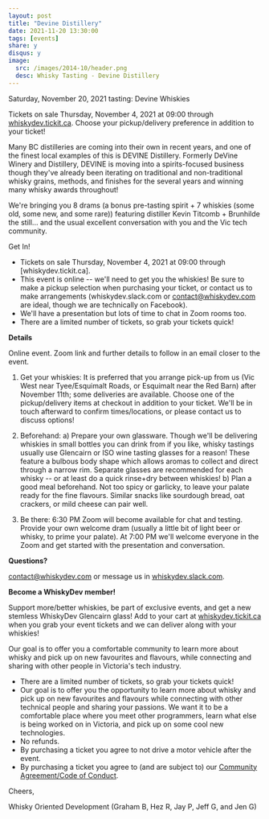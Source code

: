 ```yaml
---
layout: post
title: "Devine Distillery"
date: 2021-11-20 13:30:00
tags: [events]
share: y
disqus: y
image:
  src: /images/2014-10/header.png
  desc: Whisky Tasting - Devine Distillery
---
```


Saturday, November 20, 2021 tasting:
Devine Whiskies

Tickets on sale Thursday, November 4, 2021 at 09:00 through [whiskydev.tickit.ca][1].
Choose your pickup/delivery preference in addition to your ticket!

Many BC distilleries are coming into their own in recent years, and one of the finest local examples of this is DEVINE Distillery. Formerly DeVine Winery and Distillery, DEVINE is moving into a spirits-focused business though they've already been iterating on traditional and non-traditional whisky grains, methods, and finishes for the several years and winning many whisky awards throughout!

We're bringing you 8 drams (a bonus pre-tasting spirit + 7 whiskies (some old, some new, and some rare)) featuring distiller Kevin Titcomb + Brunhilde the still... and the usual excellent conversation with you and the Vic tech community.

Get In!
- Tickets on sale Thursday, November 4, 2021 at 09:00 through [whiskydev.tickit.ca].
- This event is online -- we'll need to get you the whiskies! Be sure to make a pickup selection when purchasing your ticket, or contact us to make arrangements (whiskydev.slack.com or contact@whiskydev.com are ideal, though we are technically on Facebook).
- We'll have a presentation but lots of time to chat in Zoom rooms too. 
- There are a limited number of tickets, so grab your tickets quick!

**Details**

Online event. Zoom link and further details to follow in an email closer to the event.

1. Get your whiskies: It is preferred that you arrange pick-up from us (Vic West near Tyee/Esquimalt Roads, or Esquimalt near the Red Barn) after November 11th; some deliveries are available. Choose one of the pickup/delivery items at checkout in addition to your ticket. We'll be in touch afterward to confirm times/locations, or please contact us to discuss options!  

2. Beforehand: 
a) Prepare your own glassware. Though we'll be delivering whiskies in small bottles you can drink from if you like, whisky tastings usually use Glencairn or ISO wine tasting glasses for a reason! These feature a bulbous body shape which allows aromas to collect and direct through a narrow rim. Separate glasses are recommended for each whisky -- or at least do a quick rinse+dry between whiskies!
b) Plan a good meal beforehand. Not too spicy or garlicky, to leave your palate ready for the fine flavours.  Similar snacks like sourdough bread, oat crackers, or mild cheese can pair well.

3.  Be there: 6:30 PM Zoom will become available for chat and testing. Provide your own welcome dram (usually a little bit of light beer or whisky, to prime your palate).  At 7:00 PM we'll welcome everyone in the Zoom and get started with the presentation and conversation.

**Questions?**

[contact@whiskydev.com][3] or message us in [whiskydev.slack.com][2].

**Become a WhiskyDev member!**

Support more/better whiskies, be part of exclusive events, and get a new stemless WhiskyDev Glencairn glass! Add to your cart at [whiskydev.tickit.ca][1] when you grab your event tickets and we can deliver along with your whiskies!

Our goal is to offer you a comfortable community to learn more about whisky and pick up on new favourites and flavours, while connecting and sharing with other people in Victoria's tech industry.

- There are a limited number of tickets, so grab your tickets quick!
- Our goal is to offer you the opportunity to learn more about whisky and pick up on new favourites and flavours while connecting with other technical people and sharing your passions. We want it to be a comfortable place where you meet other programmers, learn what else is being worked on in Victoria, and pick up on some cool new technologies.
- No refunds.
- By purchasing a ticket you agree to not drive a motor vehicle after the event.
- By purchasing a ticket you agree to (and are subject to) our [Community Agreement/Code of Conduct][5].

Cheers,

Whisky Oriented Development
(Graham B, Hez R, Jay P, Jeff G, and Jen G)

[1]: https://whiskydev.tickit.ca
[2]: https://whiskydev.slack.com/
[3]: mailto:contact@whiskydev.com
[4]: https://www.facebook.com/whiskydev
[5]: https://github.com/WhiskyDev/whiskydev.github.io/blob/master/CODE_OF_CONDUCT.md
